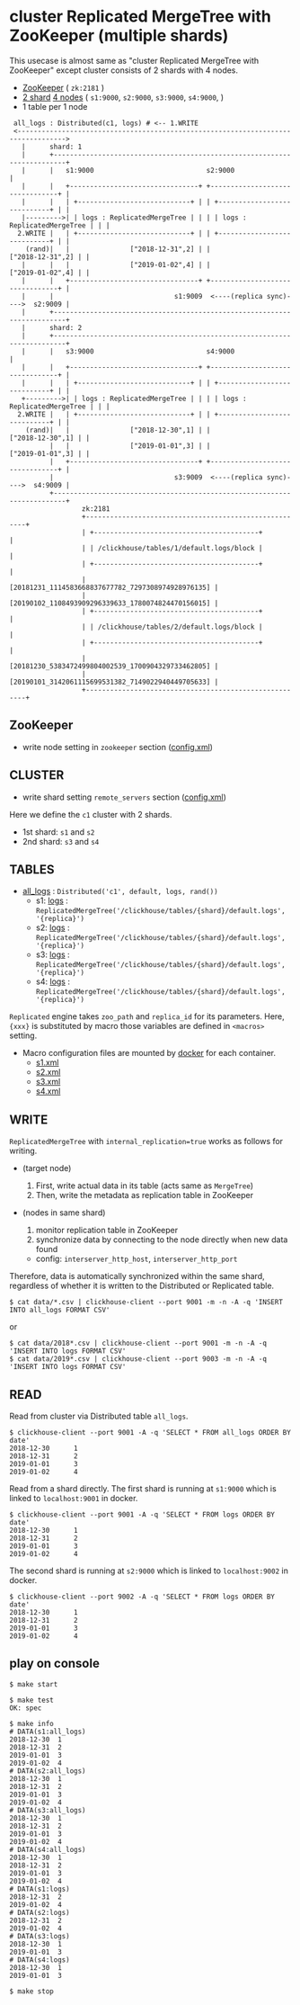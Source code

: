 # cluster Replicated MergeTree with ZooKeeper (multiple shards)

This usecase is almost same as "cluster Replicated MergeTree with ZooKeeper"
except cluster consists of 2 shards with 4 nodes.

- [ZooKeeper](./docker-compose.yml) ( `zk:2181` )
- [2 shard](./config.xml) [4 nodes](./docker-compose.yml) ( `s1:9000`, `s2:9000`, `s3:9000`, `s4:9000`, )
- 1 table per 1 node

<!---
https://textik.com/#899737399cc2025d
-->

```text
 all_logs : Distributed(c1, logs) # <-- 1.WRITE
 <---------------------------------------------------------------------------------->
   |      shard: 1
   |      +-------------------------------------------------------------------------+
   |      |   s1:9000                            s2:9000                            |
   |      |   +--------------------------------+ +--------------------------------+ |
   |      |   | +----------------------------+ | | +----------------------------+ | |
   |--------->| | logs : ReplicatedMergeTree | | | | logs : ReplicatedMergeTree | | |
  2.WRITE |   | +----------------------------+ | | +----------------------------+ | |
    (rand)|   |               ["2018-12-31",2] | |               ["2018-12-31",2] | |
   |      |   |               ["2019-01-02",4] | |               ["2019-01-02",4] | |
   |      |   +--------------------------------+ +--------------------------------+ |
   |      |                              s1:9009  <----(replica sync)---->  s2:9009 |
   |      +-------------------------------------------------------------------------+
   |      shard: 2
   |      +-------------------------------------------------------------------------+
   |      |   s3:9000                            s4:9000                            |
   |      |   +--------------------------------+ +--------------------------------+ |
   |      |   | +----------------------------+ | | +----------------------------+ | |
   +--------->| | logs : ReplicatedMergeTree | | | | logs : ReplicatedMergeTree | | |
  2.WRITE |   | +----------------------------+ | | +----------------------------+ | |
    (rand)|   |               ["2018-12-30",1] | |               ["2018-12-30",1] | |
          |   |               ["2019-01-01",3] | |               ["2019-01-01",3] | |
          |   +--------------------------------+ +--------------------------------+ |
          |                              s3:9009  <----(replica sync)---->  s4:9009 |
          +-------------------------------------------------------------------------+
                  zk:2181
                  +-------------------------------------------------------+
                  | +-----------------------------------------+           |
                  | | /clickhouse/tables/1/default.logs/block |           |
                  | +-----------------------------------------+           |
                  |    [20181231_1114583668837677782_7297308974928976135] |
                  |    [20190102_1108493909296339633_1780074824470156015] |
                  | +-----------------------------------------+           |
                  | | /clickhouse/tables/2/default.logs/block |           |
                  | +-----------------------------------------+           |
                  |    [20181230_5383472499804002539_1700904329733462805] |
                  |    [20190101_3142061115699531382_7149022940449705633] |
                  +-------------------------------------------------------+
```

## ZooKeeper

- write node setting in `zookeeper` section ([config.xml](./config.xml))

## CLUSTER

- write shard setting `remote_servers` section ([config.xml](./config.xml))

Here we define the `c1` cluster with 2 shards.
- 1st shard: `s1` and `s2`
- 2nd shard: `s3` and `s4`

## TABLES

- [all_logs](./meta/all_logs.sql) : `Distributed('c1', default, logs, rand())`
  - s1: [logs](./meta/logs.sql) : `ReplicatedMergeTree('/clickhouse/tables/{shard}/default.logs', '{replica}')`
  - s2: [logs](./meta/logs.sql) : `ReplicatedMergeTree('/clickhouse/tables/{shard}/default.logs', '{replica}')`
  - s3: [logs](./meta/logs.sql) : `ReplicatedMergeTree('/clickhouse/tables/{shard}/default.logs', '{replica}')`
  - s4: [logs](./meta/logs.sql) : `ReplicatedMergeTree('/clickhouse/tables/{shard}/default.logs', '{replica}')`

`Replicated` engine takes `zoo_path` and `replica_id` for its parameters.
Here, `{xxx}` is substituted by macro those variables are defined in `<macros>` setting.

- Macro configuration files are mounted by [docker](./docker-compose.yml) for each container.
  - [s1.xml](./s1.xml)
  - [s2.xml](./s2.xml)
  - [s3.xml](./s3.xml)
  - [s4.xml](./s4.xml)

## WRITE

`ReplicatedMergeTree` with `internal_replication=true` works as follows for writing.

- (target node)
  1. First, write actual data in its table (acts same as `MergeTree`)
  2. Then, write the metadata as replication table in ZooKeeper

- (nodes in same shard)
  1. monitor replication table in ZooKeeper
  2. synchronize data by connecting to the node directly when new data found
    - config: `interserver_http_host`, `interserver_http_port`

Therefore, data is automatically synchronized within the same shard,
regardless of whether it is written to the Distributed or Replicated table.

```console
$ cat data/*.csv | clickhouse-client --port 9001 -m -n -A -q 'INSERT INTO all_logs FORMAT CSV'
```

or

```console
$ cat data/2018*.csv | clickhouse-client --port 9001 -m -n -A -q 'INSERT INTO logs FORMAT CSV'
$ cat data/2019*.csv | clickhouse-client --port 9003 -m -n -A -q 'INSERT INTO logs FORMAT CSV'
```

## READ

Read from cluster via Distributed table `all_logs`.

```console
$ clickhouse-client --port 9001 -A -q 'SELECT * FROM all_logs ORDER BY date'
2018-12-30      1
2018-12-31      2
2019-01-01      3
2019-01-02      4
```

Read from a shard directly.
The first shard is running at `s1:9000` which is linked to `localhost:9001` in docker.

```console
$ clickhouse-client --port 9001 -A -q 'SELECT * FROM logs ORDER BY date'
2018-12-30      1
2018-12-31      2
2019-01-01      3
2019-01-02      4
```

The second shard is running at `s2:9000` which is linked to `localhost:9002` in docker.

```console
$ clickhouse-client --port 9002 -A -q 'SELECT * FROM logs ORDER BY date'
2018-12-30      1
2018-12-31      2
2019-01-01      3
2019-01-02      4
```

## play on console

```console
$ make start

$ make test
OK: spec

$ make info
# DATA(s1:all_logs)
2018-12-30	1
2018-12-31	2
2019-01-01	3
2019-01-02	4
# DATA(s2:all_logs)
2018-12-30	1
2018-12-31	2
2019-01-01	3
2019-01-02	4
# DATA(s3:all_logs)
2018-12-30	1
2018-12-31	2
2019-01-01	3
2019-01-02	4
# DATA(s4:all_logs)
2018-12-30	1
2018-12-31	2
2019-01-01	3
2019-01-02	4
# DATA(s1:logs)
2018-12-31	2
2019-01-02	4
# DATA(s2:logs)
2018-12-31	2
2019-01-02	4
# DATA(s3:logs)
2018-12-30	1
2019-01-01	3
# DATA(s4:logs)
2018-12-30	1
2019-01-01	3

$ make stop
```
